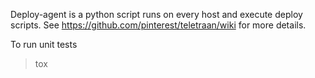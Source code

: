 Deploy-agent is a python script runs on every host and execute deploy scripts.
See https://github.com/pinterest/teletraan/wiki for more details.

To run unit tests
> tox
